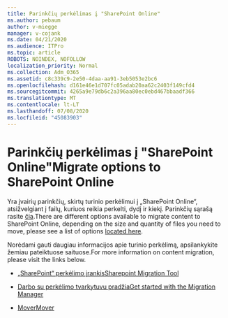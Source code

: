 ```yaml
---
title: Parinkčių perkėlimas į "SharePoint Online"
ms.author: pebaum
author: v-miegge
manager: v-cojank
ms.date: 04/21/2020
ms.audience: ITPro
ms.topic: article
ROBOTS: NOINDEX, NOFOLLOW
localization_priority: Normal
ms.collection: Adm_O365
ms.assetid: c8c339c9-2e50-4daa-aa91-3eb5053e2bc6
ms.openlocfilehash: d161e46e1d707fc05adab20aa62c2403f149cfd4
ms.sourcegitcommit: 4265a9e79db6c2a396aa80ec0ebd467bbaadf366
ms.translationtype: MT
ms.contentlocale: lt-LT
ms.lasthandoff: 07/08/2020
ms.locfileid: "45083903"
---
```

# <a name="migrate-options-to-sharepoint-online"></a><span data-ttu-id="f0ec5-102">Parinkčių perkėlimas į "SharePoint Online"</span><span class="sxs-lookup"><span data-stu-id="f0ec5-102">Migrate options to SharePoint Online</span></span>

<span data-ttu-id="f0ec5-103">Yra įvairių parinkčių, skirtų turinio perkėlimui į „SharePoint Online“, atsižvelgiant į failų, kuriuos reikia perkelti, dydį ir kiekį. Parinkčių sąrašą rasite [čia](https://docs.microsoft.com/sharepointmigration/migrate-to-sharepoint-online).</span><span class="sxs-lookup"><span data-stu-id="f0ec5-103">There are different options available to migrate content to SharePoint Online, depending on the size and quantity of files you need to move, please see a list of options [located here](https://docs.microsoft.com/sharepointmigration/migrate-to-sharepoint-online).</span></span>

<span data-ttu-id="f0ec5-104">Norėdami gauti daugiau informacijos apie turinio perkėlimą, apsilankykite žemiau pateiktuose saituose.</span><span class="sxs-lookup"><span data-stu-id="f0ec5-104">For more information on content migration, please visit the links below.</span></span>

- [<span data-ttu-id="f0ec5-105">„SharePoint“ perkėlimo įrankis</span><span class="sxs-lookup"><span data-stu-id="f0ec5-105">Sharepoint Migration Tool</span></span>](https://docs.microsoft.com/sharepointmigration/introducing-the-sharepoint-migration-tool)

- [<span data-ttu-id="f0ec5-106">Darbo su perkėlimo tvarkytuvu pradžia</span><span class="sxs-lookup"><span data-stu-id="f0ec5-106">Get started with the Migration Manager</span></span>](https://docs.microsoft.com/sharepointmigration/mm-get-started)

- [<span data-ttu-id="f0ec5-107">Mover</span><span class="sxs-lookup"><span data-stu-id="f0ec5-107">Mover</span></span>](https://docs.microsoft.com/sharepointmigration/mover-plan-migration)
